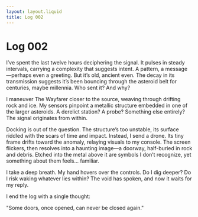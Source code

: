 ```yaml
---
layout: layout.liquid
title: Log 002
---
```


# Log 002

I’ve spent the last twelve hours deciphering the signal. It pulses in steady intervals, carrying a complexity that suggests intent. A pattern, a message—perhaps even a greeting. But it’s old, ancient even. The decay in its transmission suggests it’s been bouncing through the asteroid belt for centuries, maybe millennia. Who sent it? And why?

I maneuver The Wayfarer closer to the source, weaving through drifting rock and ice. My sensors pinpoint a metallic structure embedded in one of the larger asteroids. A derelict station? A probe? Something else entirely? The signal originates from within.

Docking is out of the question. The structure’s too unstable, its surface riddled with the scars of time and impact. Instead, I send a drone. Its tiny frame drifts toward the anomaly, relaying visuals to my console. The screen flickers, then resolves into a haunting image—a doorway, half-buried in rock and debris. Etched into the metal above it are symbols I don’t recognize, yet something about them feels... familiar.

I take a deep breath. My hand hovers over the controls. Do I dig deeper? Do I risk waking whatever lies within? The void has spoken, and now it waits for my reply.

I end the log with a single thought:

"Some doors, once opened, can never be closed again."

[comment]: <> (The above text is from ChatGPT)
[comment]: <> (The prompt used is as follows: create another follow up log entry)